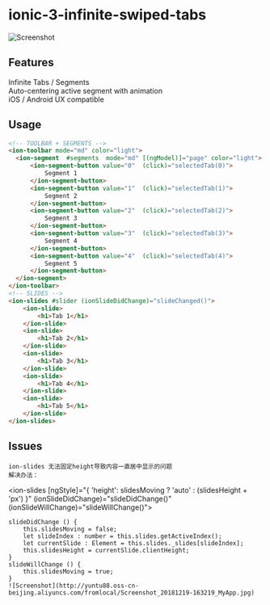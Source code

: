 # ionic-3-infinite-swiped-tabs

![Screenshot](https://raw.githubusercontent.com/julienkermarec/ionic-infinite-swiped-tabs/master/screenshots/header.png)


## Features
Infinite Tabs / Segments<br />
Auto-centering active segment with animation<br />
iOS / Android UX compatible<br />

## Usage
```html
<!-- TOOLBAR + SEGMENTS -->
<ion-toolbar mode="md" color="light">
  <ion-segment  #segments  mode="md" [(ngModel)]="page" color="light">
      <ion-segment-button value="0"  (click)="selectedTab(0)">
          Segment 1
      </ion-segment-button>
      <ion-segment-button value="1"  (click)="selectedTab(1)">
          Segment 2
      </ion-segment-button>
      <ion-segment-button value="2"  (click)="selectedTab(2)">
          Segment 3
      </ion-segment-button>
      <ion-segment-button value="3"  (click)="selectedTab(3)">
          Segment 4
      </ion-segment-button>
      <ion-segment-button value="4"  (click)="selectedTab(4)">
          Segment 5
      </ion-segment-button>
  </ion-segment>
</ion-toolbar>
<!-- SLIDES -->
<ion-slides #slider (ionSlideDidChange)="slideChanged()">
    <ion-slide>
        <h1>Tab 1</h1>
    </ion-slide>
    <ion-slide>
        <h1>Tab 2</h1>
    </ion-slide>
    <ion-slide>
        <h1>Tab 3</h1>
    </ion-slide>
    <ion-slide>
        <h1>Tab 4</h1>
    </ion-slide>
    <ion-slide>
        <h1>Tab 5</h1>
    </ion-slide>
</ion-slides>

```

## Issues
    ion-slides 无法固定height导致内容一直居中显示的问题
    解决办法：
<!-- index.html -->
<ion-slides [ngStyle]="{ 'height': slidesMoving ? 'auto' : (slidesHeight + 'px') }"
            (ionSlideDidChange)="slideDidChange()"
            (ionSlideWillChange)="slideWillChange()">
</ion-slides>
<!-- index.ts -->
    slideDidChange () {
        this.slidesMoving = false;
        let slideIndex : number = this.slides.getActiveIndex();
        let currentSlide : Element = this.slides._slides[slideIndex];
        this.slidesHeight = currentSlide.clientHeight;
    }
    slideWillChange () {
        this.slidesMoving = true;
    }
    ![Screenshot](http://yuntu88.oss-cn-beijing.aliyuncs.com/fromlocal/Screenshot_20181219-163219_MyApp.jpg)